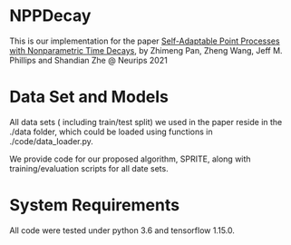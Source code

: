 # NPPDecay

This is our implementation for the paper [Self-Adaptable Point Processes with Nonparametric
Time Decays](https://proceedings.neurips.cc/paper/2021/hash/243facb29564e7b448834a7c9d901201-Abstract.html), by Zhimeng Pan, Zheng Wang, Jeff M. Phillips and Shandian Zhe @  Neurips 2021

# Data Set and Models

All data sets ( including train/test split) we used in the paper reside in the ./data folder, which could be loaded using functions in ./code/data_loader.py. 

We provide code for our proposed algorithm, SPRITE, along with training/evaluation scripts for all date sets. 

# System Requirements

All code were tested under python 3.6 and tensorflow 1.15.0. 
